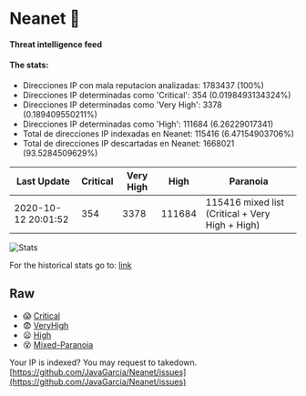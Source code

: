 # Neanet :hocho:
#### Threat intelligence feed
#### The stats:

- Direcciones IP con mala reputacion analizadas: 1783437 (100%)
- Direcciones IP determinadas como 'Critical':  354 (0.0198493134324%)
- Direcciones IP determinadas como 'Very High':  3378 (0.189409550211%)
- Direcciones IP determinadas como 'High':  111684 (6.26229017341)
- Total de direcciones IP indexadas en Neanet:  115416 (6.47154903706%)
- Total de direcciones IP descartadas en Neanet:  1668021 (93.5284509629%)

| Last Update | Critical | Very High | High | Paranoia |
| --- | --- | --- | --- | --- |
| 2020-10-12 20:01:52 | 354 | 3378 | 111684 | 115416 mixed list (Critical + Very High + High)|

![Stats](https://docs.google.com/spreadsheets/d/e/2PACX-1vSnaNMIXVabIpDJjufMlzH7poXnshF3mgd8Is1g9ytUEzVsP5my4Trn8f-xkoLLQ38xpL3HtmUexLo6/pubchart?oid=501124687&format=image)

For the historical stats go to: [link](/stats.csv)
## Raw
- :scream: [Critical](https://raw.githubusercontent.com/JavaGarcia/Neanet/master/blacklists/neanet_critical.txt)
- :fearful: [VeryHigh](https://raw.githubusercontent.com/JavaGarcia/Neanet/master/blacklists/neanet_veryHigh.txtt)
- :frowning: [High](https://raw.githubusercontent.com/JavaGarcia/Neanet/master/blacklists/neanet_high.txt)
- :dizzy_face: [Mixed-Paranoia](https://raw.githubusercontent.com/JavaGarcia/Neanet/master/blacklists/neanet_all.txt)


Your IP is indexed? You may request to takedown. [https://github.com/JavaGarcia/Neanet/issues](https://github.com/JavaGarcia/Neanet/issues)























































































































































































































































































































































































































































































































































































































































































































































































































































































































































































































































































































































































































































































































































































































